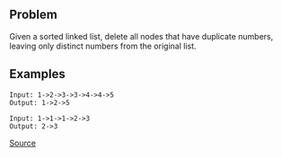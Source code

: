 ## Problem
Given a sorted linked list, delete all nodes that have duplicate numbers, leaving only distinct numbers from the original list.

## Examples
```
Input: 1->2->3->3->4->4->5
Output: 1->2->5
```

```
Input: 1->1->1->2->3
Output: 2->3
```

[Source](https://leetcode.com/problems/remove-duplicates-from-sorted-list-ii/description/)
